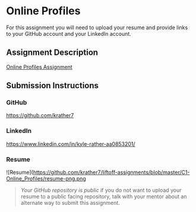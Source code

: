 # Online Profiles
For this assignment you will need to upload your resume and provide links to your GitHub account and your LinkedIn account.

## Assignment Description
[Online Profiles Assignment](https://education.launchcode.org/liftoff/modules/assignments/online-profiles)

## Submission Instructions
 
### GitHub
https://github.com/krather7
 
### LinkedIn
https://www.linkedin.com/in/kyle-rather-aa0853201/

### Resume
![Resume](https://github.com/krather7/liftoff-assignments/blob/master/C1-Online_Profiles/resume-png.png

> *Your GitHub repository is public* if you do not want to upload your resume to a public facing repository, talk with your mentor about an alternate way to submit this assignment.
